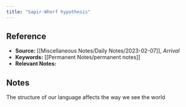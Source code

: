 ```yaml
---
title: "Sapir-Whorf hypothesis"
---
```

## Reference
- **Source:** [[Miscellaneous Notes/Daily Notes/2023-02-07]], *Arrival*
- **Keywords:** [[Permanent Notes/permanent notes]]
- **Relevant Notes:** 
## Notes
The structure of our language affects the way we see the world
